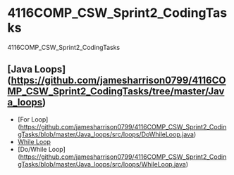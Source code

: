 # 4116COMP_CSW_Sprint2_CodingTasks
 4116COMP_CSW_Sprint2_CodingTasks
 ## [Java Loops] (https://github.com/jamesharrison0799/4116COMP_CSW_Sprint2_CodingTasks/tree/master/Java_loops)
 * [For Loop] (https://github.com/jamesharrison0799/4116COMP_CSW_Sprint2_CodingTasks/blob/master/Java_loops/src/loops/DoWhileLoop.java)
 * [While Loop](https://github.com/jamesharrison0799/4116COMP_CSW_Sprint2_CodingTasks/blob/master/Java_loops/src/loops/ForLoop.java)
 * [Do/While Loop] (https://github.com/jamesharrison0799/4116COMP_CSW_Sprint2_CodingTasks/blob/master/Java_loops/src/loops/WhileLoop.java)
